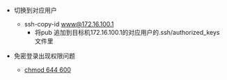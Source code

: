 * 切换到对应用户
    * ssh-copy-id www@172.16.100.1
        * 将pub 追加到目标机172.16.100.1的对应用户的.ssh/authorized_keys文件里

* 免密登录出现权限问题
    * [chmod 644 600](http://woodenrobot.me/2018/07/23/%E6%9C%8D%E5%8A%A1%E5%99%A8-authorized-keys-%E6%B7%BB%E5%8A%A0%E5%85%AC%E9%92%A5%E5%90%8E%E7%99%BB%E5%BD%95%E4%BB%8D%E9%9C%80%E8%A6%81%E5%AF%86%E7%A0%81?_blank)
  

